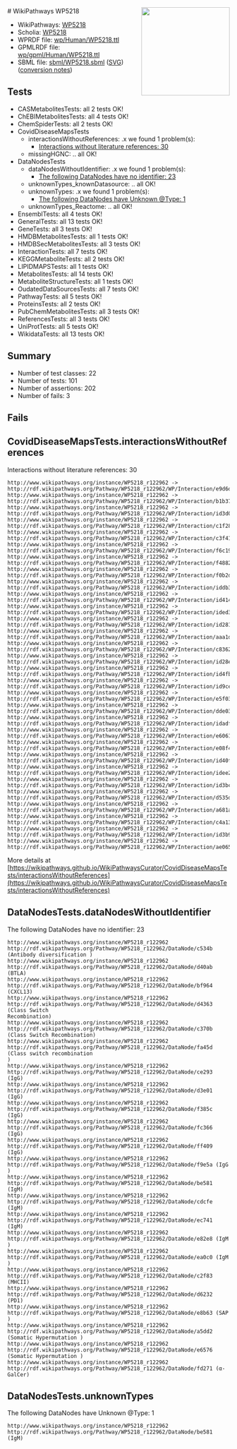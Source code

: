 <img style="float: right; width: 200px" src="../logo.png" />
# WikiPathways WP5218

* WikiPathways: [WP5218](https://identifiers.org/wikipathways:WP5218)
* Scholia: [WP5218](https://scholia.toolforge.org/wikipathways/WP5218)
* WPRDF file: [wp/Human/WP5218.ttl](../wp/Human/WP5218.ttl)
* GPMLRDF file: [wp/gpml/Human/WP5218.ttl](../wp/gpml/Human/WP5218.ttl)
* SBML file: [sbml/WP5218.sbml](../sbml/WP5218.sbml) ([SVG](../sbml/WP5218.svg)) ([conversion notes](../sbml/WP5218.txt))

## Tests
* CASMetabolitesTests: all 2 tests OK!
* ChEBIMetabolitesTests: all 4 tests OK!
* ChemSpiderTests: all 2 tests OK!
* CovidDiseaseMapsTests
    * interactionsWithoutReferences: .x we found 1 problem(s):
        * [Interactions without literature references: 30](#9701cd1f)
    * missingHGNC: .. all OK!
* DataNodesTests
    * dataNodesWithoutIdentifier: .x we found 1 problem(s):
        * [The following DataNodes have no identifier: 23](#8792c4b2)
    * unknownTypes_knownDatasource: .. all OK!
    * unknownTypes: .x we found 1 problem(s):
        * [The following DataNodes have Unknown @Type: 1](#839973df)
    * unknownTypes_Reactome: .. all OK!
* EnsemblTests: all 4 tests OK!
* GeneralTests: all 13 tests OK!
* GeneTests: all 3 tests OK!
* HMDBMetabolitesTests: all 1 tests OK!
* HMDBSecMetabolitesTests: all 3 tests OK!
* InteractionTests: all 7 tests OK!
* KEGGMetaboliteTests: all 2 tests OK!
* LIPIDMAPSTests: all 1 tests OK!
* MetabolitesTests: all 14 tests OK!
* MetaboliteStructureTests: all 1 tests OK!
* OudatedDataSourcesTests: all 7 tests OK!
* PathwayTests: all 5 tests OK!
* ProteinsTests: all 2 tests OK!
* PubChemMetabolitesTests: all 3 tests OK!
* ReferencesTests: all 3 tests OK!
* UniProtTests: all 5 tests OK!
* WikidataTests: all 13 tests OK!


## Summary

* Number of test classes: 22
* Number of tests: 101
* Number of assertions: 202
* Number of fails: 3

## Fails

<a name="9701cd1f" />

## CovidDiseaseMapsTests.interactionsWithoutReferences

Interactions without literature references: 30
```
http://www.wikipathways.org/instance/WP5218_r122962 -> http://rdf.wikipathways.org/Pathway/WP5218_r122962/WP/Interaction/e9d6d
http://www.wikipathways.org/instance/WP5218_r122962 -> http://rdf.wikipathways.org/Pathway/WP5218_r122962/WP/Interaction/b1b37
http://www.wikipathways.org/instance/WP5218_r122962 -> http://rdf.wikipathways.org/Pathway/WP5218_r122962/WP/Interaction/id3d0001af
http://www.wikipathways.org/instance/WP5218_r122962 -> http://rdf.wikipathways.org/Pathway/WP5218_r122962/WP/Interaction/c1f28
http://www.wikipathways.org/instance/WP5218_r122962 -> http://rdf.wikipathways.org/Pathway/WP5218_r122962/WP/Interaction/c3f41
http://www.wikipathways.org/instance/WP5218_r122962 -> http://rdf.wikipathways.org/Pathway/WP5218_r122962/WP/Interaction/f6c19
http://www.wikipathways.org/instance/WP5218_r122962 -> http://rdf.wikipathways.org/Pathway/WP5218_r122962/WP/Interaction/f4882
http://www.wikipathways.org/instance/WP5218_r122962 -> http://rdf.wikipathways.org/Pathway/WP5218_r122962/WP/Interaction/f0b2d
http://www.wikipathways.org/instance/WP5218_r122962 -> http://rdf.wikipathways.org/Pathway/WP5218_r122962/WP/Interaction/iddb3fe50c
http://www.wikipathways.org/instance/WP5218_r122962 -> http://rdf.wikipathways.org/Pathway/WP5218_r122962/WP/Interaction/id414ffdfa
http://www.wikipathways.org/instance/WP5218_r122962 -> http://rdf.wikipathways.org/Pathway/WP5218_r122962/WP/Interaction/ided38f87c
http://www.wikipathways.org/instance/WP5218_r122962 -> http://rdf.wikipathways.org/Pathway/WP5218_r122962/WP/Interaction/id28198ed5
http://www.wikipathways.org/instance/WP5218_r122962 -> http://rdf.wikipathways.org/Pathway/WP5218_r122962/WP/Interaction/aaa1d
http://www.wikipathways.org/instance/WP5218_r122962 -> http://rdf.wikipathways.org/Pathway/WP5218_r122962/WP/Interaction/c8362
http://www.wikipathways.org/instance/WP5218_r122962 -> http://rdf.wikipathways.org/Pathway/WP5218_r122962/WP/Interaction/id28e4c107
http://www.wikipathways.org/instance/WP5218_r122962 -> http://rdf.wikipathways.org/Pathway/WP5218_r122962/WP/Interaction/id4fb69fa2
http://www.wikipathways.org/instance/WP5218_r122962 -> http://rdf.wikipathways.org/Pathway/WP5218_r122962/WP/Interaction/id9ce97bca
http://www.wikipathways.org/instance/WP5218_r122962 -> http://rdf.wikipathways.org/Pathway/WP5218_r122962/WP/Interaction/e5f03
http://www.wikipathways.org/instance/WP5218_r122962 -> http://rdf.wikipathways.org/Pathway/WP5218_r122962/WP/Interaction/dde03
http://www.wikipathways.org/instance/WP5218_r122962 -> http://rdf.wikipathways.org/Pathway/WP5218_r122962/WP/Interaction/idadf3fe89
http://www.wikipathways.org/instance/WP5218_r122962 -> http://rdf.wikipathways.org/Pathway/WP5218_r122962/WP/Interaction/e6061
http://www.wikipathways.org/instance/WP5218_r122962 -> http://rdf.wikipathways.org/Pathway/WP5218_r122962/WP/Interaction/e08f4
http://www.wikipathways.org/instance/WP5218_r122962 -> http://rdf.wikipathways.org/Pathway/WP5218_r122962/WP/Interaction/id40f58628
http://www.wikipathways.org/instance/WP5218_r122962 -> http://rdf.wikipathways.org/Pathway/WP5218_r122962/WP/Interaction/idee2d3f37
http://www.wikipathways.org/instance/WP5218_r122962 -> http://rdf.wikipathways.org/Pathway/WP5218_r122962/WP/Interaction/id3bc6dbf7
http://www.wikipathways.org/instance/WP5218_r122962 -> http://rdf.wikipathways.org/Pathway/WP5218_r122962/WP/Interaction/d535d
http://www.wikipathways.org/instance/WP5218_r122962 -> http://rdf.wikipathways.org/Pathway/WP5218_r122962/WP/Interaction/a681a
http://www.wikipathways.org/instance/WP5218_r122962 -> http://rdf.wikipathways.org/Pathway/WP5218_r122962/WP/Interaction/c4a13
http://www.wikipathways.org/instance/WP5218_r122962 -> http://rdf.wikipathways.org/Pathway/WP5218_r122962/WP/Interaction/id3b9d45a7
http://www.wikipathways.org/instance/WP5218_r122962 -> http://rdf.wikipathways.org/Pathway/WP5218_r122962/WP/Interaction/ae065
```

More details at [https://wikipathways.github.io/WikiPathwaysCurator/CovidDiseaseMapsTests/interactionsWithoutReferences](https://wikipathways.github.io/WikiPathwaysCurator/CovidDiseaseMapsTests/interactionsWithoutReferences)

<a name="8792c4b2" />

## DataNodesTests.dataNodesWithoutIdentifier

The following DataNodes have no identifier: 23
```
http://www.wikipathways.org/instance/WP5218_r122962 http://rdf.wikipathways.org/Pathway/WP5218_r122962/DataNode/c534b (Antibody diversification )
http://www.wikipathways.org/instance/WP5218_r122962 http://rdf.wikipathways.org/Pathway/WP5218_r122962/DataNode/d40ab (BTLA)
http://www.wikipathways.org/instance/WP5218_r122962 http://rdf.wikipathways.org/Pathway/WP5218_r122962/DataNode/bf964 (CXCL13)
http://www.wikipathways.org/instance/WP5218_r122962 http://rdf.wikipathways.org/Pathway/WP5218_r122962/DataNode/d4363 (Class Switch 
Recombination)
http://www.wikipathways.org/instance/WP5218_r122962 http://rdf.wikipathways.org/Pathway/WP5218_r122962/DataNode/c370b (Class Switch Recombination)
http://www.wikipathways.org/instance/WP5218_r122962 http://rdf.wikipathways.org/Pathway/WP5218_r122962/DataNode/fa45d (Class switch recombination
)
http://www.wikipathways.org/instance/WP5218_r122962 http://rdf.wikipathways.org/Pathway/WP5218_r122962/DataNode/ce293 (IgG)
http://www.wikipathways.org/instance/WP5218_r122962 http://rdf.wikipathways.org/Pathway/WP5218_r122962/DataNode/d3e01 (IgG)
http://www.wikipathways.org/instance/WP5218_r122962 http://rdf.wikipathways.org/Pathway/WP5218_r122962/DataNode/f385c (IgG)
http://www.wikipathways.org/instance/WP5218_r122962 http://rdf.wikipathways.org/Pathway/WP5218_r122962/DataNode/fc366 (IgG)
http://www.wikipathways.org/instance/WP5218_r122962 http://rdf.wikipathways.org/Pathway/WP5218_r122962/DataNode/ff409 (IgG)
http://www.wikipathways.org/instance/WP5218_r122962 http://rdf.wikipathways.org/Pathway/WP5218_r122962/DataNode/f9e5a (IgG
)
http://www.wikipathways.org/instance/WP5218_r122962 http://rdf.wikipathways.org/Pathway/WP5218_r122962/DataNode/be581 (IgM)
http://www.wikipathways.org/instance/WP5218_r122962 http://rdf.wikipathways.org/Pathway/WP5218_r122962/DataNode/cdcfe (IgM)
http://www.wikipathways.org/instance/WP5218_r122962 http://rdf.wikipathways.org/Pathway/WP5218_r122962/DataNode/ec741 (IgM)
http://www.wikipathways.org/instance/WP5218_r122962 http://rdf.wikipathways.org/Pathway/WP5218_r122962/DataNode/e82e8 (IgM
)
http://www.wikipathways.org/instance/WP5218_r122962 http://rdf.wikipathways.org/Pathway/WP5218_r122962/DataNode/ea0c0 (IgM
)
http://www.wikipathways.org/instance/WP5218_r122962 http://rdf.wikipathways.org/Pathway/WP5218_r122962/DataNode/c2f83 (MHCII)
http://www.wikipathways.org/instance/WP5218_r122962 http://rdf.wikipathways.org/Pathway/WP5218_r122962/DataNode/d6232 (PD1)
http://www.wikipathways.org/instance/WP5218_r122962 http://rdf.wikipathways.org/Pathway/WP5218_r122962/DataNode/e8b63 (SAP
)
http://www.wikipathways.org/instance/WP5218_r122962 http://rdf.wikipathways.org/Pathway/WP5218_r122962/DataNode/a5dd2 (Somatic Hypermutation )
http://www.wikipathways.org/instance/WP5218_r122962 http://rdf.wikipathways.org/Pathway/WP5218_r122962/DataNode/e6576 (Somatic Hypermutation )
http://www.wikipathways.org/instance/WP5218_r122962 http://rdf.wikipathways.org/Pathway/WP5218_r122962/DataNode/fd271 (α-GalCer)
```

<a name="839973df" />

## DataNodesTests.unknownTypes

The following DataNodes have Unknown @Type: 1
```
http://www.wikipathways.org/instance/WP5218_r122962 http://rdf.wikipathways.org/Pathway/WP5218_r122962/DataNode/be581 (IgM)
```

